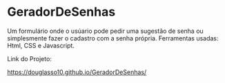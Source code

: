 # GeradorDeSenhas

Um formulário onde o usúario pode pedir uma sugestão de senha ou simplesmente fazer o cadastro com a senha própria.
Ferramentas usadas: Html, CSS e Javascript.

Link do Projeto: 

https://douglasso10.github.io/GeradorDeSenhas/

